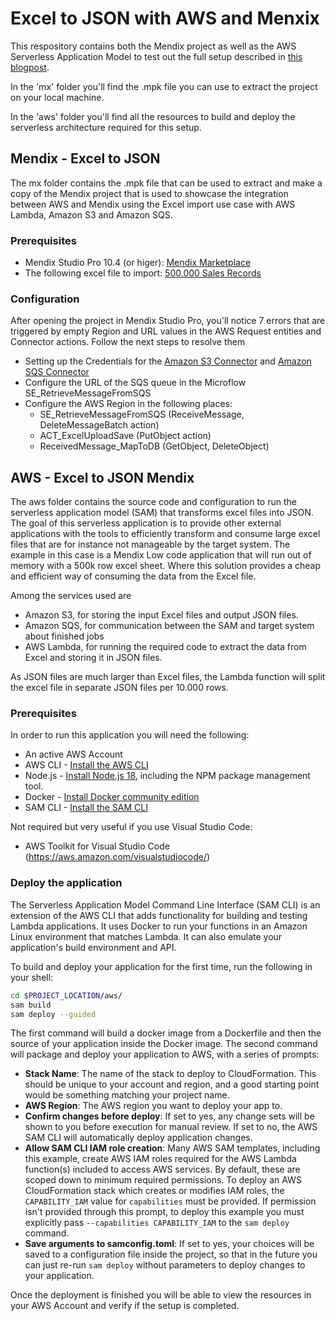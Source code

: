 # Excel to JSON with AWS and Menxix

This respository contains both the Mendix project as well as the AWS Serverless Application Model to test out the full setup described in [this blogpost](https://theorangeforce.com/?p=1014).

In the 'mx' folder you'll find the .mpk file you can use to extract the project on your local machine.

In the 'aws' folder you'll find all the resources to build and deploy the serverless architecture required for this setup.

## Mendix - Excel to JSON

The mx folder contains the .mpk file that can be used to extract and make a copy of the Mendix project that is used to showcase the integration between AWS and Mendix using the Excel import use case with AWS Lambda, Amazon S3 and Amazon SQS.

### Prerequisites

* Mendix Studio Pro 10.4 (or higer): [Mendix Marketplace](https://marketplace.mendix.com/link/studiopro/)
* The following excel file to import: [500.000 Sales Records](https://excelbianalytics.com/wp/wp-content/uploads/2017/07/500000-Sales-Records.7z)

### Configuration

After opening the project in Mendix Studio Pro, you'll notice 7 errors that are triggered by empty Region and URL values in the AWS Request entities and Connector actions. Follow the next steps to resolve them

* Setting up the Credentials for the [Amazon S3 Connector](https://docs.mendix.com/appstore/connectors/aws/amazon-s3/#31-configuring-aws-authentication) and [Amazon SQS Connector](https://docs.mendix.com/appstore/connectors/aws/amazon-sqs/#31-configuring-aws-authentication)
* Configure the URL of the SQS queue in the Microflow SE_RetrieveMessageFromSQS
* Configure the AWS Region in the following places:
    * SE_RetrieveMessageFromSQS (ReceiveMessage, DeleteMessageBatch action)
    * ACT_ExcelUploadSave (PutObject action)
    * ReceivedMessage_MapToDB (GetObject, DeleteObject)

## AWS - Excel to JSON Mendix

The aws folder contains the source code and configuration to run the serverless application model (SAM) that transforms excel files into JSON. The goal of this serverless application is to provide other external applications with the tools to efficiently transform and consume large excel files that are for instance not manageable by the target system. The example in this case is a Mendix Low code application that will run out of memory with a 500k row excel sheet. Where this solution provides a cheap and efficient way of consuming the data from the Excel file.

Among the services used are 
* Amazon S3, for storing the input Excel files and output JSON files.
* Amazon SQS, for communication between the SAM and target system about finished jobs
* AWS Lambda, for running the required code to extract the data from Excel and storing it in JSON files.

As JSON files are much larger than Excel files, the Lambda function will split the excel file in separate JSON files per 10.000 rows. 

### Prerequisites
In order to run this application you will need the following:
* An active AWS Account
* AWS CLI - [Install the AWS CLI](https://aws.amazon.com/cli/)
* Node.js - [Install Node.js 18](https://nodejs.org/en/), including the NPM package management tool.
* Docker - [Install Docker community edition](https://www.docker.com/products/docker-desktop/)
* SAM CLI - [Install the SAM CLI](https://docs.aws.amazon.com/serverless-application-model/latest/developerguide/serverless-sam-cli-install.html)


Not required but very useful if you use Visual Studio Code: 
* AWS Toolkit for Visual Studio Code (https://aws.amazon.com/visualstudiocode/)

### Deploy the application

The Serverless Application Model Command Line Interface (SAM CLI) is an extension of the AWS CLI that adds functionality for building and testing Lambda applications. It uses Docker to run your functions in an Amazon Linux environment that matches Lambda. It can also emulate your application's build environment and API.

To build and deploy your application for the first time, run the following in your shell:

```bash
cd $PROJECT_LOCATION/aws/
sam build
sam deploy --guided
```

The first command will build a docker image from a Dockerfile and then the source of your application inside the Docker image. The second command will package and deploy your application to AWS, with a series of prompts:

* **Stack Name**: The name of the stack to deploy to CloudFormation. This should be unique to your account and region, and a good starting point would be something matching your project name.
* **AWS Region**: The AWS region you want to deploy your app to.
* **Confirm changes before deploy**: If set to yes, any change sets will be shown to you before execution for manual review. If set to no, the AWS SAM CLI will automatically deploy application changes.
* **Allow SAM CLI IAM role creation**: Many AWS SAM templates, including this example, create AWS IAM roles required for the AWS Lambda function(s) included to access AWS services. By default, these are scoped down to minimum required permissions. To deploy an AWS CloudFormation stack which creates or modifies IAM roles, the `CAPABILITY_IAM` value for `capabilities` must be provided. If permission isn't provided through this prompt, to deploy this example you must explicitly pass `--capabilities CAPABILITY_IAM` to the `sam deploy` command.
* **Save arguments to samconfig.toml**: If set to yes, your choices will be saved to a configuration file inside the project, so that in the future you can just re-run `sam deploy` without parameters to deploy changes to your application.

Once the deployment is finished you will be able to view the resources in your AWS Account and verify if the setup is completed.
